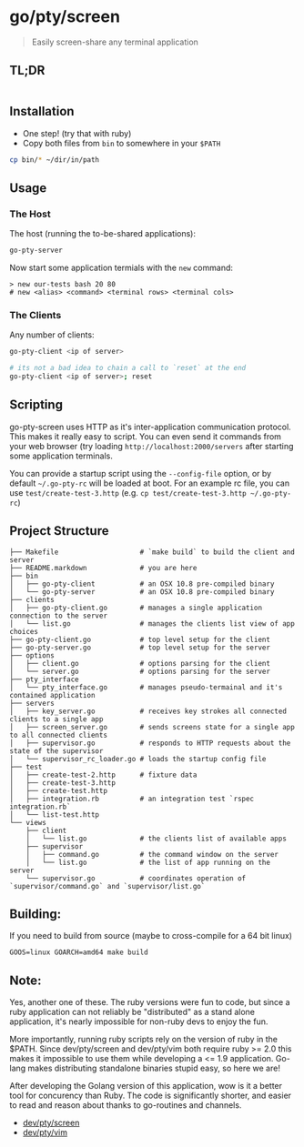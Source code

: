 # go/pty/screen
> Easily screen-share any terminal application

## TL;DR
![]()

## Installation
 - One step! (try that with ruby)
 - Copy both files from `bin` to somewhere in your `$PATH`
 ```bash
 cp bin/* ~/dir/in/path
 ```

## Usage
### The Host
The host (running the to-be-shared applications):
```bash
go-pty-server
```

Now start some application termials with the `new` command:
```
> new our-tests bash 20 80
# new <alias> <command> <terminal rows> <terminal cols>
```

### The Clients
Any number of clients:
```bash
go-pty-client <ip of server>

# its not a bad idea to chain a call to `reset` at the end
go-pty-client <ip of server>; reset
```

## Scripting
go-pty-screen uses HTTP as it's inter-application communication protocol.  This makes it really easy to script.  You can even send it commands from your web browser (try loading `http://localhost:2000/servers` after starting some application terminals.

You can provide a startup script using the `--config-file` option, or by default `~/.go-pty-rc` will be loaded at boot.  For an example rc file, you can use `test/create-test-3.http` (e.g. `cp test/create-test-3.http ~/.go-pty-rc`)

## Project Structure
```
├── Makefile                    # `make build` to build the client and server
├── README.markdown             # you are here
├── bin
│   ├── go-pty-client           # an OSX 10.8 pre-compiled binary
│   └── go-pty-server           # an OSX 10.8 pre-compiled binary
├── clients
│   ├── go-pty-client.go        # manages a single application connection to the server
│   └── list.go                 # manages the clients list view of app choices
├── go-pty-client.go            # top level setup for the client
├── go-pty-server.go            # top level setup for the server
├── options
│   ├── client.go               # options parsing for the client
│   └── server.go               # options parsing for the server
├── pty_interface
│   └── pty_interface.go        # manages pseudo-termainal and it's contained application
├── servers
│   ├── key_server.go           # receives key strokes all connected clients to a single app
│   ├── screen_server.go        # sends screens state for a single app to all connected clients
│   ├── supervisor.go           # responds to HTTP requests about the state of the supervisor
│   └── supervisor_rc_loader.go # loads the startup config file
├── test
│   ├── create-test-2.http      # fixture data
│   ├── create-test-3.http
│   ├── create-test.http
│   ├── integration.rb          # an integration test `rspec integration.rb`
│   └── list-test.http
└── views
    ├── client
    │   └── list.go             # the clients list of available apps
    ├── supervisor
    │   ├── command.go          # the command window on the server
    │   └── list.go             # the list of app running on the server
    └── supervisor.go           # coordinates operation of `supervisor/command.go` and `supervisor/list.go`
```

## Building:
If you need to build from source (maybe to cross-compile for a 64 bit linux)
```
GOOS=linux GOARCH=amd64 make build
```

## Note:
Yes, another one of these.  The ruby versions were fun to code, but since a ruby application can not reliably be "distributed" as a stand alone application, it's nearly impossible for non-ruby devs to enjoy the fun.

More importantly, running ruby scripts rely on the version of ruby in the $PATH.  Since dev/pty/screen and dev/pty/vim both require ruby >= 2.0 this makes it impossible to use them while developing a <= 1.9 application.  Go-lang makes distributing standalone binaries stupid easy, so here we are!

After developing the Golang version of this application, wow is it a better tool for concurency than Ruby.  The code is significantly shorter, and easier to read and reason about thanks to go-routines and channels.

 - [dev/pty/screen](https://github.com/dapplebeforedawn/dev-pty-screen)
 - [dev/pty/vim](https://github.com/dapplebeforedawn/dev-pty-vim)
